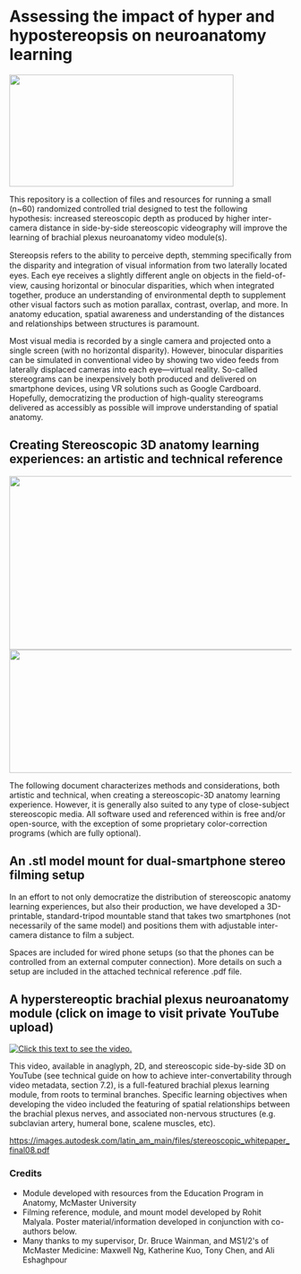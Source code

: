# Assessing the impact of hyper and hypostereopsis on neuroanatomy learning

<p float="left">
<img src="https://github.com/malyalar/stereoAnatomyReference/blob/master/Showcase%20images/anaglyphscrn.PNG" width="400" height="200" />
</p>
  
This repository is a collection of files and resources for running a small (n~60) randomized controlled trial designed to test the following hypothesis: increased stereoscopic depth as produced by higher inter-camera distance in side-by-side stereoscopic videography will improve the learning of brachial plexus neuroanatomy video module(s).

Stereopsis refers to the ability to perceive depth, stemming speciﬁcally from the disparity and integration of visual information from two laterally located eyes. Each eye receives a slightly diﬀerent angle on objects in the ﬁeld-of-view, causing horizontal or binocular disparities, which when integrated together, produce an understanding of environmental depth to supplement other visual factors such as motion parallax, contrast, overlap, and more. In anatomy education, spatial awareness and understanding of the distances and relationships between structures is paramount. 

Most visual media is recorded by a single camera and projected onto a single screen (with no horizontal disparity). However, binocular disparities can be simulated in conventional video by showing two video feeds from laterally displaced cameras into each eye—virtual reality. So-called stereograms can be inexpensively both produced and delivered on smartphone devices, using VR solutions such as Google Cardboard. Hopefully, democratizing the production of high-quality stereograms delivered as accessibly as possible will improve understanding of spatial anatomy. 

## Creating Stereoscopic 3D anatomy learning experiences: an artistic and technical reference

<p float="left">
<img src="https://github.com/malyalar/stereoAnatomyReference/blob/master/Showcase%20images/tableofcontents.PNG" width="600" height="310" />
<img src="https://github.com/malyalar/stereoAnatomyReference/blob/master/Showcase%20images/tableofcontents2.PNG" width="600" height="220" />
</p>


The following document characterizes methods and considerations, both artistic and technical, when creating a stereoscopic-3D anatomy learning experience. However, it is generally also suited to any type of close-subject stereoscopic media. All software used and referenced within is free and/or open-source, with the exception of some proprietary color-correction programs (which are fully optional).


## An .stl model mount for dual-smartphone stereo filming setup
In an effort to not only democratize the distribution of stereoscopic anatomy learning experiences, but also their production, we have developed a 3D-printable, standard-tripod mountable stand that takes two smartphones (not necessarily of the same model) and positions them with adjustable inter-camera distance to film a subject.

Spaces are included for wired phone setups (so that the phones can be controlled from an external computer connection). More details on such a setup are included in the attached technical reference .pdf file.

## A hyperstereoptic brachial plexus neuroanatomy module (click on image to visit private YouTube upload)

[![Click this text to see the video.](https://github.com/malyalar/stereoAnatomyReference/blob/master/Showcase%20images/titleScreenCapture.PNG)](https://www.youtube.com/watch?v=vEzrbDrXUUg)

This video, available in anaglyph, 2D, and stereoscopic side-by-side 3D on YouTube (see technical guide on how to achieve inter-convertability through video metadata, section 7.2), is a full-featured brachial plexus learning module, from roots to terminal branches. Specific learning objectives when developing the video included the featuring of spatial relationships between the brachial plexus nerves, and associated non-nervous structures (e.g. subclavian artery, humeral bone, scalene muscles, etc).

https://images.autodesk.com/latin_am_main/files/stereoscopic_whitepaper_final08.pdf

### Credits
- Module developed with resources from the Education Program in Anatomy, McMaster University
- Filming reference, module, and mount model developed by Rohit Malyala. Poster material/information developed in conjunction with co-authors below.
- Many thanks to my supervisor, Dr. Bruce Wainman, and MS1/2's of McMaster Medicine: Maxwell Ng, Katherine Kuo, Tony Chen, and Ali Eshaghpour
